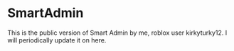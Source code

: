 SmartAdmin
==========

This is the public version of Smart Admin by me, roblox user kirkyturky12. I will periodically update it on here.
